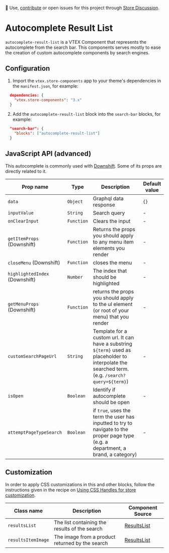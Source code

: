 📢 Use, [contribute](https://github.com/vtex-apps/store-components) or open issues for this project through [Store Discussion](https://github.com/vtex-apps/store-discussion).

# Autocomplete Result List

`autocomplete-result-list` is a VTEX Component that represents the autocomplete from the search bar. This components serves mostly to ease the creation of custom autocomplete components by search engines.

## Configuration

1. Import the `vtex.store-components` app to your theme's dependencies in the `manifest.json`, for example:

```json
  dependencies: {
    "vtex.store-components": "3.x"
  }
```

2. Add the `autocomplete-result-list` block into the `search-bar` blocks, for example:

```json
  "search-bar": {
    "blocks": ["autocomplete-result-list"]
  }
```

## JavaScript API (advanced)

This autocomplete is commonly used with [Downshift](https://github.com/downshift-js/downshift). Some of its props are directly related to it.

| Prop name                      | Type       | Description                                                                                                                                       | Default value |
| ------------------------------ | ---------- | ------------------------------------------------------------------------------------------------------------------------------------------------- | ------------- |
| `data`                         | `Object`   | Graphql data response                                                                                                                             | `{}`          |
| `inputValue`                   | `String`   | Search query                                                                                                                                      | -             |
| `onClearInput`                 | `Function` | Clears the input                                                                                                                                  | -             |
| `getItemProps` (Downshift)     | `Function` | Returns the props you should apply to any menu item elements you render                                                                           | -             |
| `closeMenu` (Downshift)        | `Function` | closes the menu                                                                                                                                   | -             |
| `highlightedIndex` (Downshift) | `Number`   | The index that should be highlighted                                                                                                              | -             |
| `getMenuProps` (Downshift)     | `Function` | returns the props you should apply to the ul element (or root of your menu) that you render                                                       | -             |
| `customSearchPageUrl`          | `String`   | Template for a custom url. It can have a substring `${term}` used as placeholder to interpolate the searched term. (e.g. `/search?query=${term}`) | -             |
| `isOpen`                       | `Boolean`  | Identify if autocomplete should be open                                                                                                           | -             |
| `attemptPageTypeSearch`        | `Boolean`  | if `true`, uses the term the user has inputted to try to navigate to the proper page type (e.g. a department, a brand, a category)                | -             |

## Customization

In order to apply CSS customizations in this and other blocks, follow the instructions given in the recipe on [Using CSS Handles for store customization](https://vtex.io/docs/recipes/style/using-css-handles-for-store-customization).

| Class name         | Description                                     | Component Source                                                     |
| ------------------ | ----------------------------------------------- | -------------------------------------------------------------------- |
| `resultsList`      | The list containing the results of the search   | [ResultsList](/react/components/SearchBar/components/ResultsList.ts) |
| `resultsItemImage` | The image from a product returned by the search | [ResultsList](/react/components/SearchBar/components/ResultsList.ts) |
